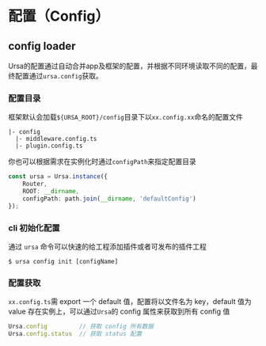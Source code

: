 # 配置（Config）

## config loader

Ursa的配置通过自动合并app及框架的配置，并根据不同环境读取不同的配置，最终配置通过`ursa.config`获取。

### 配置目录

框架默认会加载`${URSA_ROOT}/config`目录下以`xx.config.xx`命名的配置文件

```
|- config
  |- middleware.config.ts
  |- plugin.config.ts
```

你也可以根据需求在实例化时通过`configPath`来指定配置目录

```ts
const ursa = Ursa.instance({
    Router,
    ROOT: __dirname,
    configPath: path.join(__dirname, 'defaultConfig')
});
```

### cli 初始化配置
通过 ```ursa``` 命令可以快速的给工程添加插件或者可发布的插件工程
```shell
$ ursa config init [configName]
```

### 配置获取

`xx.config.ts`需 export 一个 default 值，配置将以文件名为 key，default 值为 value 存在实例上，可以通过```Ursa```的 config 属性来获取到所有 config 值

``` javascript
Ursa.config         // 获取 config 所有数据
Ursa.config.status  // 获取 status 配置
```

